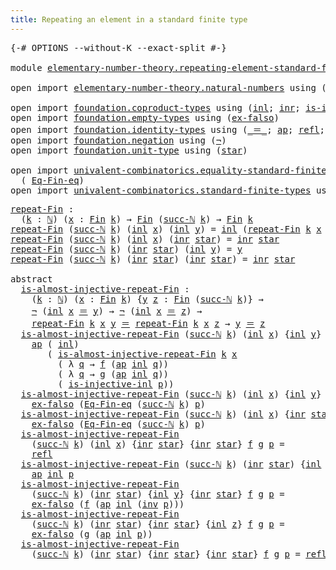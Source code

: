 ```yaml
---
title: Repeating an element in a standard finite type
---
```


<pre class="Agda"><a id="72" class="Symbol">{-#</a> <a id="76" class="Keyword">OPTIONS</a> <a id="84" class="Pragma">--without-K</a> <a id="96" class="Pragma">--exact-split</a> <a id="110" class="Symbol">#-}</a>

<a id="115" class="Keyword">module</a> <a id="122" href="elementary-number-theory.repeating-element-standard-finite-type.html" class="Module">elementary-number-theory.repeating-element-standard-finite-type</a> <a id="186" class="Keyword">where</a>

<a id="193" class="Keyword">open</a> <a id="198" class="Keyword">import</a> <a id="205" href="elementary-number-theory.natural-numbers.html" class="Module">elementary-number-theory.natural-numbers</a> <a id="246" class="Keyword">using</a> <a id="252" class="Symbol">(</a><a id="253" href="elementary-number-theory.natural-numbers.html#1548" class="Datatype">ℕ</a><a id="254" class="Symbol">;</a> <a id="256" href="elementary-number-theory.natural-numbers.html#1569" class="InductiveConstructor">zero-ℕ</a><a id="262" class="Symbol">;</a> <a id="264" href="elementary-number-theory.natural-numbers.html#1582" class="InductiveConstructor">succ-ℕ</a><a id="270" class="Symbol">)</a>

<a id="273" class="Keyword">open</a> <a id="278" class="Keyword">import</a> <a id="285" href="foundation.coproduct-types.html" class="Module">foundation.coproduct-types</a> <a id="312" class="Keyword">using</a> <a id="318" class="Symbol">(</a><a id="319" href="foundation.coproduct-types.html#1249" class="InductiveConstructor">inl</a><a id="322" class="Symbol">;</a> <a id="324" href="foundation.coproduct-types.html#1267" class="InductiveConstructor">inr</a><a id="327" class="Symbol">;</a> <a id="329" href="foundation.coproduct-types.html#2375" class="Function">is-injective-inl</a><a id="345" class="Symbol">)</a>
<a id="347" class="Keyword">open</a> <a id="352" class="Keyword">import</a> <a id="359" href="foundation.empty-types.html" class="Module">foundation.empty-types</a> <a id="382" class="Keyword">using</a> <a id="388" class="Symbol">(</a><a id="389" href="foundation-core.empty-types.html#1160" class="Function">ex-falso</a><a id="397" class="Symbol">)</a>
<a id="399" class="Keyword">open</a> <a id="404" class="Keyword">import</a> <a id="411" href="foundation.identity-types.html" class="Module">foundation.identity-types</a> <a id="437" class="Keyword">using</a> <a id="443" class="Symbol">(</a><a id="444" href="foundation-core.identity-types.html#1865" class="Function Operator">_＝_</a><a id="447" class="Symbol">;</a> <a id="449" href="foundation-core.identity-types.html#4003" class="Function">ap</a><a id="451" class="Symbol">;</a> <a id="453" href="foundation-core.identity-types.html#1820" class="InductiveConstructor">refl</a><a id="457" class="Symbol">;</a> <a id="459" href="foundation-core.identity-types.html#2729" class="Function">inv</a><a id="462" class="Symbol">)</a>
<a id="464" class="Keyword">open</a> <a id="469" class="Keyword">import</a> <a id="476" href="foundation.negation.html" class="Module">foundation.negation</a> <a id="496" class="Keyword">using</a> <a id="502" class="Symbol">(</a><a id="503" href="foundation-core.negation.html#465" class="Function">¬</a><a id="504" class="Symbol">)</a>
<a id="506" class="Keyword">open</a> <a id="511" class="Keyword">import</a> <a id="518" href="foundation.unit-type.html" class="Module">foundation.unit-type</a> <a id="539" class="Keyword">using</a> <a id="545" class="Symbol">(</a><a id="546" href="foundation.unit-type.html#1108" class="InductiveConstructor">star</a><a id="550" class="Symbol">)</a>

<a id="553" class="Keyword">open</a> <a id="558" class="Keyword">import</a> <a id="565" href="univalent-combinatorics.equality-standard-finite-types.html" class="Module">univalent-combinatorics.equality-standard-finite-types</a> <a id="620" class="Keyword">using</a>
  <a id="628" class="Symbol">(</a> <a id="630" href="univalent-combinatorics.equality-standard-finite-types.html#2358" class="Function">Eq-Fin-eq</a><a id="639" class="Symbol">)</a>
<a id="641" class="Keyword">open</a> <a id="646" class="Keyword">import</a> <a id="653" href="univalent-combinatorics.standard-finite-types.html" class="Module">univalent-combinatorics.standard-finite-types</a> <a id="699" class="Keyword">using</a> <a id="705" class="Symbol">(</a><a id="706" href="univalent-combinatorics.standard-finite-types.html#2392" class="Function">Fin</a><a id="709" class="Symbol">)</a>
</pre>
<pre class="Agda"><a id="repeat-Fin"></a><a id="724" href="elementary-number-theory.repeating-element-standard-finite-type.html#724" class="Function">repeat-Fin</a> <a id="735" class="Symbol">:</a>
  <a id="739" class="Symbol">(</a><a id="740" href="elementary-number-theory.repeating-element-standard-finite-type.html#740" class="Bound">k</a> <a id="742" class="Symbol">:</a> <a id="744" href="elementary-number-theory.natural-numbers.html#1548" class="Datatype">ℕ</a><a id="745" class="Symbol">)</a> <a id="747" class="Symbol">(</a><a id="748" href="elementary-number-theory.repeating-element-standard-finite-type.html#748" class="Bound">x</a> <a id="750" class="Symbol">:</a> <a id="752" href="univalent-combinatorics.standard-finite-types.html#2392" class="Function">Fin</a> <a id="756" href="elementary-number-theory.repeating-element-standard-finite-type.html#740" class="Bound">k</a><a id="757" class="Symbol">)</a> <a id="759" class="Symbol">→</a> <a id="761" href="univalent-combinatorics.standard-finite-types.html#2392" class="Function">Fin</a> <a id="765" class="Symbol">(</a><a id="766" href="elementary-number-theory.natural-numbers.html#1582" class="InductiveConstructor">succ-ℕ</a> <a id="773" href="elementary-number-theory.repeating-element-standard-finite-type.html#740" class="Bound">k</a><a id="774" class="Symbol">)</a> <a id="776" class="Symbol">→</a> <a id="778" href="univalent-combinatorics.standard-finite-types.html#2392" class="Function">Fin</a> <a id="782" href="elementary-number-theory.repeating-element-standard-finite-type.html#740" class="Bound">k</a>
<a id="784" href="elementary-number-theory.repeating-element-standard-finite-type.html#724" class="Function">repeat-Fin</a> <a id="795" class="Symbol">(</a><a id="796" href="elementary-number-theory.natural-numbers.html#1582" class="InductiveConstructor">succ-ℕ</a> <a id="803" href="elementary-number-theory.repeating-element-standard-finite-type.html#803" class="Bound">k</a><a id="804" class="Symbol">)</a> <a id="806" class="Symbol">(</a><a id="807" href="foundation.coproduct-types.html#1249" class="InductiveConstructor">inl</a> <a id="811" href="elementary-number-theory.repeating-element-standard-finite-type.html#811" class="Bound">x</a><a id="812" class="Symbol">)</a> <a id="814" class="Symbol">(</a><a id="815" href="foundation.coproduct-types.html#1249" class="InductiveConstructor">inl</a> <a id="819" href="elementary-number-theory.repeating-element-standard-finite-type.html#819" class="Bound">y</a><a id="820" class="Symbol">)</a> <a id="822" class="Symbol">=</a> <a id="824" href="foundation.coproduct-types.html#1249" class="InductiveConstructor">inl</a> <a id="828" class="Symbol">(</a><a id="829" href="elementary-number-theory.repeating-element-standard-finite-type.html#724" class="Function">repeat-Fin</a> <a id="840" href="elementary-number-theory.repeating-element-standard-finite-type.html#803" class="Bound">k</a> <a id="842" href="elementary-number-theory.repeating-element-standard-finite-type.html#811" class="Bound">x</a> <a id="844" href="elementary-number-theory.repeating-element-standard-finite-type.html#819" class="Bound">y</a><a id="845" class="Symbol">)</a>
<a id="847" href="elementary-number-theory.repeating-element-standard-finite-type.html#724" class="Function">repeat-Fin</a> <a id="858" class="Symbol">(</a><a id="859" href="elementary-number-theory.natural-numbers.html#1582" class="InductiveConstructor">succ-ℕ</a> <a id="866" href="elementary-number-theory.repeating-element-standard-finite-type.html#866" class="Bound">k</a><a id="867" class="Symbol">)</a> <a id="869" class="Symbol">(</a><a id="870" href="foundation.coproduct-types.html#1249" class="InductiveConstructor">inl</a> <a id="874" href="elementary-number-theory.repeating-element-standard-finite-type.html#874" class="Bound">x</a><a id="875" class="Symbol">)</a> <a id="877" class="Symbol">(</a><a id="878" href="foundation.coproduct-types.html#1267" class="InductiveConstructor">inr</a> <a id="882" href="foundation.unit-type.html#1108" class="InductiveConstructor">star</a><a id="886" class="Symbol">)</a> <a id="888" class="Symbol">=</a> <a id="890" href="foundation.coproduct-types.html#1267" class="InductiveConstructor">inr</a> <a id="894" href="foundation.unit-type.html#1108" class="InductiveConstructor">star</a>
<a id="899" href="elementary-number-theory.repeating-element-standard-finite-type.html#724" class="Function">repeat-Fin</a> <a id="910" class="Symbol">(</a><a id="911" href="elementary-number-theory.natural-numbers.html#1582" class="InductiveConstructor">succ-ℕ</a> <a id="918" href="elementary-number-theory.repeating-element-standard-finite-type.html#918" class="Bound">k</a><a id="919" class="Symbol">)</a> <a id="921" class="Symbol">(</a><a id="922" href="foundation.coproduct-types.html#1267" class="InductiveConstructor">inr</a> <a id="926" href="foundation.unit-type.html#1108" class="InductiveConstructor">star</a><a id="930" class="Symbol">)</a> <a id="932" class="Symbol">(</a><a id="933" href="foundation.coproduct-types.html#1249" class="InductiveConstructor">inl</a> <a id="937" href="elementary-number-theory.repeating-element-standard-finite-type.html#937" class="Bound">y</a><a id="938" class="Symbol">)</a> <a id="940" class="Symbol">=</a> <a id="942" href="elementary-number-theory.repeating-element-standard-finite-type.html#937" class="Bound">y</a>
<a id="944" href="elementary-number-theory.repeating-element-standard-finite-type.html#724" class="Function">repeat-Fin</a> <a id="955" class="Symbol">(</a><a id="956" href="elementary-number-theory.natural-numbers.html#1582" class="InductiveConstructor">succ-ℕ</a> <a id="963" href="elementary-number-theory.repeating-element-standard-finite-type.html#963" class="Bound">k</a><a id="964" class="Symbol">)</a> <a id="966" class="Symbol">(</a><a id="967" href="foundation.coproduct-types.html#1267" class="InductiveConstructor">inr</a> <a id="971" href="foundation.unit-type.html#1108" class="InductiveConstructor">star</a><a id="975" class="Symbol">)</a> <a id="977" class="Symbol">(</a><a id="978" href="foundation.coproduct-types.html#1267" class="InductiveConstructor">inr</a> <a id="982" href="foundation.unit-type.html#1108" class="InductiveConstructor">star</a><a id="986" class="Symbol">)</a> <a id="988" class="Symbol">=</a> <a id="990" href="foundation.coproduct-types.html#1267" class="InductiveConstructor">inr</a> <a id="994" href="foundation.unit-type.html#1108" class="InductiveConstructor">star</a>

<a id="1000" class="Keyword">abstract</a>
  <a id="is-almost-injective-repeat-Fin"></a><a id="1011" href="elementary-number-theory.repeating-element-standard-finite-type.html#1011" class="Function">is-almost-injective-repeat-Fin</a> <a id="1042" class="Symbol">:</a>
    <a id="1048" class="Symbol">(</a><a id="1049" href="elementary-number-theory.repeating-element-standard-finite-type.html#1049" class="Bound">k</a> <a id="1051" class="Symbol">:</a> <a id="1053" href="elementary-number-theory.natural-numbers.html#1548" class="Datatype">ℕ</a><a id="1054" class="Symbol">)</a> <a id="1056" class="Symbol">(</a><a id="1057" href="elementary-number-theory.repeating-element-standard-finite-type.html#1057" class="Bound">x</a> <a id="1059" class="Symbol">:</a> <a id="1061" href="univalent-combinatorics.standard-finite-types.html#2392" class="Function">Fin</a> <a id="1065" href="elementary-number-theory.repeating-element-standard-finite-type.html#1049" class="Bound">k</a><a id="1066" class="Symbol">)</a> <a id="1068" class="Symbol">{</a><a id="1069" href="elementary-number-theory.repeating-element-standard-finite-type.html#1069" class="Bound">y</a> <a id="1071" href="elementary-number-theory.repeating-element-standard-finite-type.html#1071" class="Bound">z</a> <a id="1073" class="Symbol">:</a> <a id="1075" href="univalent-combinatorics.standard-finite-types.html#2392" class="Function">Fin</a> <a id="1079" class="Symbol">(</a><a id="1080" href="elementary-number-theory.natural-numbers.html#1582" class="InductiveConstructor">succ-ℕ</a> <a id="1087" href="elementary-number-theory.repeating-element-standard-finite-type.html#1049" class="Bound">k</a><a id="1088" class="Symbol">)}</a> <a id="1091" class="Symbol">→</a>
    <a id="1097" href="foundation-core.negation.html#465" class="Function">¬</a> <a id="1099" class="Symbol">(</a><a id="1100" href="foundation.coproduct-types.html#1249" class="InductiveConstructor">inl</a> <a id="1104" href="elementary-number-theory.repeating-element-standard-finite-type.html#1057" class="Bound">x</a> <a id="1106" href="foundation-core.identity-types.html#1865" class="Function Operator">＝</a> <a id="1108" href="elementary-number-theory.repeating-element-standard-finite-type.html#1069" class="Bound">y</a><a id="1109" class="Symbol">)</a> <a id="1111" class="Symbol">→</a> <a id="1113" href="foundation-core.negation.html#465" class="Function">¬</a> <a id="1115" class="Symbol">(</a><a id="1116" href="foundation.coproduct-types.html#1249" class="InductiveConstructor">inl</a> <a id="1120" href="elementary-number-theory.repeating-element-standard-finite-type.html#1057" class="Bound">x</a> <a id="1122" href="foundation-core.identity-types.html#1865" class="Function Operator">＝</a> <a id="1124" href="elementary-number-theory.repeating-element-standard-finite-type.html#1071" class="Bound">z</a><a id="1125" class="Symbol">)</a> <a id="1127" class="Symbol">→</a>
    <a id="1133" href="elementary-number-theory.repeating-element-standard-finite-type.html#724" class="Function">repeat-Fin</a> <a id="1144" href="elementary-number-theory.repeating-element-standard-finite-type.html#1049" class="Bound">k</a> <a id="1146" href="elementary-number-theory.repeating-element-standard-finite-type.html#1057" class="Bound">x</a> <a id="1148" href="elementary-number-theory.repeating-element-standard-finite-type.html#1069" class="Bound">y</a> <a id="1150" href="foundation-core.identity-types.html#1865" class="Function Operator">＝</a> <a id="1152" href="elementary-number-theory.repeating-element-standard-finite-type.html#724" class="Function">repeat-Fin</a> <a id="1163" href="elementary-number-theory.repeating-element-standard-finite-type.html#1049" class="Bound">k</a> <a id="1165" href="elementary-number-theory.repeating-element-standard-finite-type.html#1057" class="Bound">x</a> <a id="1167" href="elementary-number-theory.repeating-element-standard-finite-type.html#1071" class="Bound">z</a> <a id="1169" class="Symbol">→</a> <a id="1171" href="elementary-number-theory.repeating-element-standard-finite-type.html#1069" class="Bound">y</a> <a id="1173" href="foundation-core.identity-types.html#1865" class="Function Operator">＝</a> <a id="1175" href="elementary-number-theory.repeating-element-standard-finite-type.html#1071" class="Bound">z</a>
  <a id="1179" href="elementary-number-theory.repeating-element-standard-finite-type.html#1011" class="Function">is-almost-injective-repeat-Fin</a> <a id="1210" class="Symbol">(</a><a id="1211" href="elementary-number-theory.natural-numbers.html#1582" class="InductiveConstructor">succ-ℕ</a> <a id="1218" href="elementary-number-theory.repeating-element-standard-finite-type.html#1218" class="Bound">k</a><a id="1219" class="Symbol">)</a> <a id="1221" class="Symbol">(</a><a id="1222" href="foundation.coproduct-types.html#1249" class="InductiveConstructor">inl</a> <a id="1226" href="elementary-number-theory.repeating-element-standard-finite-type.html#1226" class="Bound">x</a><a id="1227" class="Symbol">)</a> <a id="1229" class="Symbol">{</a><a id="1230" href="foundation.coproduct-types.html#1249" class="InductiveConstructor">inl</a> <a id="1234" href="elementary-number-theory.repeating-element-standard-finite-type.html#1234" class="Bound">y</a><a id="1235" class="Symbol">}</a> <a id="1237" class="Symbol">{</a><a id="1238" href="foundation.coproduct-types.html#1249" class="InductiveConstructor">inl</a> <a id="1242" href="elementary-number-theory.repeating-element-standard-finite-type.html#1242" class="Bound">z</a><a id="1243" class="Symbol">}</a> <a id="1245" href="elementary-number-theory.repeating-element-standard-finite-type.html#1245" class="Bound">f</a> <a id="1247" href="elementary-number-theory.repeating-element-standard-finite-type.html#1247" class="Bound">g</a> <a id="1249" href="elementary-number-theory.repeating-element-standard-finite-type.html#1249" class="Bound">p</a> <a id="1251" class="Symbol">=</a>
    <a id="1257" href="foundation-core.identity-types.html#4003" class="Function">ap</a> <a id="1260" class="Symbol">(</a> <a id="1262" href="foundation.coproduct-types.html#1249" class="InductiveConstructor">inl</a><a id="1265" class="Symbol">)</a>
       <a id="1274" class="Symbol">(</a> <a id="1276" href="elementary-number-theory.repeating-element-standard-finite-type.html#1011" class="Function">is-almost-injective-repeat-Fin</a> <a id="1307" href="elementary-number-theory.repeating-element-standard-finite-type.html#1218" class="Bound">k</a> <a id="1309" href="elementary-number-theory.repeating-element-standard-finite-type.html#1226" class="Bound">x</a>
         <a id="1320" class="Symbol">(</a> <a id="1322" class="Symbol">λ</a> <a id="1324" href="elementary-number-theory.repeating-element-standard-finite-type.html#1324" class="Bound">q</a> <a id="1326" class="Symbol">→</a> <a id="1328" href="elementary-number-theory.repeating-element-standard-finite-type.html#1245" class="Bound">f</a> <a id="1330" class="Symbol">(</a><a id="1331" href="foundation-core.identity-types.html#4003" class="Function">ap</a> <a id="1334" href="foundation.coproduct-types.html#1249" class="InductiveConstructor">inl</a> <a id="1338" href="elementary-number-theory.repeating-element-standard-finite-type.html#1324" class="Bound">q</a><a id="1339" class="Symbol">))</a>
         <a id="1351" class="Symbol">(</a> <a id="1353" class="Symbol">λ</a> <a id="1355" href="elementary-number-theory.repeating-element-standard-finite-type.html#1355" class="Bound">q</a> <a id="1357" class="Symbol">→</a> <a id="1359" href="elementary-number-theory.repeating-element-standard-finite-type.html#1247" class="Bound">g</a> <a id="1361" class="Symbol">(</a><a id="1362" href="foundation-core.identity-types.html#4003" class="Function">ap</a> <a id="1365" href="foundation.coproduct-types.html#1249" class="InductiveConstructor">inl</a> <a id="1369" href="elementary-number-theory.repeating-element-standard-finite-type.html#1355" class="Bound">q</a><a id="1370" class="Symbol">))</a>
         <a id="1382" class="Symbol">(</a> <a id="1384" href="foundation.coproduct-types.html#2375" class="Function">is-injective-inl</a> <a id="1401" href="elementary-number-theory.repeating-element-standard-finite-type.html#1249" class="Bound">p</a><a id="1402" class="Symbol">))</a>
  <a id="1407" href="elementary-number-theory.repeating-element-standard-finite-type.html#1011" class="Function">is-almost-injective-repeat-Fin</a> <a id="1438" class="Symbol">(</a><a id="1439" href="elementary-number-theory.natural-numbers.html#1582" class="InductiveConstructor">succ-ℕ</a> <a id="1446" href="elementary-number-theory.repeating-element-standard-finite-type.html#1446" class="Bound">k</a><a id="1447" class="Symbol">)</a> <a id="1449" class="Symbol">(</a><a id="1450" href="foundation.coproduct-types.html#1249" class="InductiveConstructor">inl</a> <a id="1454" href="elementary-number-theory.repeating-element-standard-finite-type.html#1454" class="Bound">x</a><a id="1455" class="Symbol">)</a> <a id="1457" class="Symbol">{</a><a id="1458" href="foundation.coproduct-types.html#1249" class="InductiveConstructor">inl</a> <a id="1462" href="elementary-number-theory.repeating-element-standard-finite-type.html#1462" class="Bound">y</a><a id="1463" class="Symbol">}</a> <a id="1465" class="Symbol">{</a><a id="1466" href="foundation.coproduct-types.html#1267" class="InductiveConstructor">inr</a> <a id="1470" href="foundation.unit-type.html#1108" class="InductiveConstructor">star</a><a id="1474" class="Symbol">}</a> <a id="1476" href="elementary-number-theory.repeating-element-standard-finite-type.html#1476" class="Bound">f</a> <a id="1478" href="elementary-number-theory.repeating-element-standard-finite-type.html#1478" class="Bound">g</a> <a id="1480" href="elementary-number-theory.repeating-element-standard-finite-type.html#1480" class="Bound">p</a> <a id="1482" class="Symbol">=</a>
    <a id="1488" href="foundation-core.empty-types.html#1160" class="Function">ex-falso</a> <a id="1497" class="Symbol">(</a><a id="1498" href="univalent-combinatorics.equality-standard-finite-types.html#2358" class="Function">Eq-Fin-eq</a> <a id="1508" class="Symbol">(</a><a id="1509" href="elementary-number-theory.natural-numbers.html#1582" class="InductiveConstructor">succ-ℕ</a> <a id="1516" href="elementary-number-theory.repeating-element-standard-finite-type.html#1446" class="Bound">k</a><a id="1517" class="Symbol">)</a> <a id="1519" href="elementary-number-theory.repeating-element-standard-finite-type.html#1480" class="Bound">p</a><a id="1520" class="Symbol">)</a>
  <a id="1524" href="elementary-number-theory.repeating-element-standard-finite-type.html#1011" class="Function">is-almost-injective-repeat-Fin</a> <a id="1555" class="Symbol">(</a><a id="1556" href="elementary-number-theory.natural-numbers.html#1582" class="InductiveConstructor">succ-ℕ</a> <a id="1563" href="elementary-number-theory.repeating-element-standard-finite-type.html#1563" class="Bound">k</a><a id="1564" class="Symbol">)</a> <a id="1566" class="Symbol">(</a><a id="1567" href="foundation.coproduct-types.html#1249" class="InductiveConstructor">inl</a> <a id="1571" href="elementary-number-theory.repeating-element-standard-finite-type.html#1571" class="Bound">x</a><a id="1572" class="Symbol">)</a> <a id="1574" class="Symbol">{</a><a id="1575" href="foundation.coproduct-types.html#1267" class="InductiveConstructor">inr</a> <a id="1579" href="foundation.unit-type.html#1108" class="InductiveConstructor">star</a><a id="1583" class="Symbol">}</a> <a id="1585" class="Symbol">{</a><a id="1586" href="foundation.coproduct-types.html#1249" class="InductiveConstructor">inl</a> <a id="1590" href="elementary-number-theory.repeating-element-standard-finite-type.html#1590" class="Bound">z</a><a id="1591" class="Symbol">}</a> <a id="1593" href="elementary-number-theory.repeating-element-standard-finite-type.html#1593" class="Bound">f</a> <a id="1595" href="elementary-number-theory.repeating-element-standard-finite-type.html#1595" class="Bound">g</a> <a id="1597" href="elementary-number-theory.repeating-element-standard-finite-type.html#1597" class="Bound">p</a> <a id="1599" class="Symbol">=</a>
    <a id="1605" href="foundation-core.empty-types.html#1160" class="Function">ex-falso</a> <a id="1614" class="Symbol">(</a><a id="1615" href="univalent-combinatorics.equality-standard-finite-types.html#2358" class="Function">Eq-Fin-eq</a> <a id="1625" class="Symbol">(</a><a id="1626" href="elementary-number-theory.natural-numbers.html#1582" class="InductiveConstructor">succ-ℕ</a> <a id="1633" href="elementary-number-theory.repeating-element-standard-finite-type.html#1563" class="Bound">k</a><a id="1634" class="Symbol">)</a> <a id="1636" href="elementary-number-theory.repeating-element-standard-finite-type.html#1597" class="Bound">p</a><a id="1637" class="Symbol">)</a>
  <a id="1641" href="elementary-number-theory.repeating-element-standard-finite-type.html#1011" class="Function">is-almost-injective-repeat-Fin</a>
    <a id="1676" class="Symbol">(</a><a id="1677" href="elementary-number-theory.natural-numbers.html#1582" class="InductiveConstructor">succ-ℕ</a> <a id="1684" href="elementary-number-theory.repeating-element-standard-finite-type.html#1684" class="Bound">k</a><a id="1685" class="Symbol">)</a> <a id="1687" class="Symbol">(</a><a id="1688" href="foundation.coproduct-types.html#1249" class="InductiveConstructor">inl</a> <a id="1692" href="elementary-number-theory.repeating-element-standard-finite-type.html#1692" class="Bound">x</a><a id="1693" class="Symbol">)</a> <a id="1695" class="Symbol">{</a><a id="1696" href="foundation.coproduct-types.html#1267" class="InductiveConstructor">inr</a> <a id="1700" href="foundation.unit-type.html#1108" class="InductiveConstructor">star</a><a id="1704" class="Symbol">}</a> <a id="1706" class="Symbol">{</a><a id="1707" href="foundation.coproduct-types.html#1267" class="InductiveConstructor">inr</a> <a id="1711" href="foundation.unit-type.html#1108" class="InductiveConstructor">star</a><a id="1715" class="Symbol">}</a> <a id="1717" href="elementary-number-theory.repeating-element-standard-finite-type.html#1717" class="Bound">f</a> <a id="1719" href="elementary-number-theory.repeating-element-standard-finite-type.html#1719" class="Bound">g</a> <a id="1721" href="elementary-number-theory.repeating-element-standard-finite-type.html#1721" class="Bound">p</a> <a id="1723" class="Symbol">=</a>
    <a id="1729" href="foundation-core.identity-types.html#1820" class="InductiveConstructor">refl</a>
  <a id="1736" href="elementary-number-theory.repeating-element-standard-finite-type.html#1011" class="Function">is-almost-injective-repeat-Fin</a> <a id="1767" class="Symbol">(</a><a id="1768" href="elementary-number-theory.natural-numbers.html#1582" class="InductiveConstructor">succ-ℕ</a> <a id="1775" href="elementary-number-theory.repeating-element-standard-finite-type.html#1775" class="Bound">k</a><a id="1776" class="Symbol">)</a> <a id="1778" class="Symbol">(</a><a id="1779" href="foundation.coproduct-types.html#1267" class="InductiveConstructor">inr</a> <a id="1783" href="foundation.unit-type.html#1108" class="InductiveConstructor">star</a><a id="1787" class="Symbol">)</a> <a id="1789" class="Symbol">{</a><a id="1790" href="foundation.coproduct-types.html#1249" class="InductiveConstructor">inl</a> <a id="1794" href="elementary-number-theory.repeating-element-standard-finite-type.html#1794" class="Bound">y</a><a id="1795" class="Symbol">}</a> <a id="1797" class="Symbol">{</a><a id="1798" href="foundation.coproduct-types.html#1249" class="InductiveConstructor">inl</a> <a id="1802" href="elementary-number-theory.repeating-element-standard-finite-type.html#1802" class="Bound">z</a><a id="1803" class="Symbol">}</a> <a id="1805" href="elementary-number-theory.repeating-element-standard-finite-type.html#1805" class="Bound">f</a> <a id="1807" href="elementary-number-theory.repeating-element-standard-finite-type.html#1807" class="Bound">g</a> <a id="1809" href="elementary-number-theory.repeating-element-standard-finite-type.html#1809" class="Bound">p</a> <a id="1811" class="Symbol">=</a>
    <a id="1817" href="foundation-core.identity-types.html#4003" class="Function">ap</a> <a id="1820" href="foundation.coproduct-types.html#1249" class="InductiveConstructor">inl</a> <a id="1824" href="elementary-number-theory.repeating-element-standard-finite-type.html#1809" class="Bound">p</a>
  <a id="1828" href="elementary-number-theory.repeating-element-standard-finite-type.html#1011" class="Function">is-almost-injective-repeat-Fin</a>
    <a id="1863" class="Symbol">(</a><a id="1864" href="elementary-number-theory.natural-numbers.html#1582" class="InductiveConstructor">succ-ℕ</a> <a id="1871" href="elementary-number-theory.repeating-element-standard-finite-type.html#1871" class="Bound">k</a><a id="1872" class="Symbol">)</a> <a id="1874" class="Symbol">(</a><a id="1875" href="foundation.coproduct-types.html#1267" class="InductiveConstructor">inr</a> <a id="1879" href="foundation.unit-type.html#1108" class="InductiveConstructor">star</a><a id="1883" class="Symbol">)</a> <a id="1885" class="Symbol">{</a><a id="1886" href="foundation.coproduct-types.html#1249" class="InductiveConstructor">inl</a> <a id="1890" href="elementary-number-theory.repeating-element-standard-finite-type.html#1890" class="Bound">y</a><a id="1891" class="Symbol">}</a> <a id="1893" class="Symbol">{</a><a id="1894" href="foundation.coproduct-types.html#1267" class="InductiveConstructor">inr</a> <a id="1898" href="foundation.unit-type.html#1108" class="InductiveConstructor">star</a><a id="1902" class="Symbol">}</a> <a id="1904" href="elementary-number-theory.repeating-element-standard-finite-type.html#1904" class="Bound">f</a> <a id="1906" href="elementary-number-theory.repeating-element-standard-finite-type.html#1906" class="Bound">g</a> <a id="1908" href="elementary-number-theory.repeating-element-standard-finite-type.html#1908" class="Bound">p</a> <a id="1910" class="Symbol">=</a>
    <a id="1916" href="foundation-core.empty-types.html#1160" class="Function">ex-falso</a> <a id="1925" class="Symbol">(</a><a id="1926" href="elementary-number-theory.repeating-element-standard-finite-type.html#1904" class="Bound">f</a> <a id="1928" class="Symbol">(</a><a id="1929" href="foundation-core.identity-types.html#4003" class="Function">ap</a> <a id="1932" href="foundation.coproduct-types.html#1249" class="InductiveConstructor">inl</a> <a id="1936" class="Symbol">(</a><a id="1937" href="foundation-core.identity-types.html#2729" class="Function">inv</a> <a id="1941" href="elementary-number-theory.repeating-element-standard-finite-type.html#1908" class="Bound">p</a><a id="1942" class="Symbol">)))</a>
  <a id="1948" href="elementary-number-theory.repeating-element-standard-finite-type.html#1011" class="Function">is-almost-injective-repeat-Fin</a>
    <a id="1983" class="Symbol">(</a><a id="1984" href="elementary-number-theory.natural-numbers.html#1582" class="InductiveConstructor">succ-ℕ</a> <a id="1991" href="elementary-number-theory.repeating-element-standard-finite-type.html#1991" class="Bound">k</a><a id="1992" class="Symbol">)</a> <a id="1994" class="Symbol">(</a><a id="1995" href="foundation.coproduct-types.html#1267" class="InductiveConstructor">inr</a> <a id="1999" href="foundation.unit-type.html#1108" class="InductiveConstructor">star</a><a id="2003" class="Symbol">)</a> <a id="2005" class="Symbol">{</a><a id="2006" href="foundation.coproduct-types.html#1267" class="InductiveConstructor">inr</a> <a id="2010" href="foundation.unit-type.html#1108" class="InductiveConstructor">star</a><a id="2014" class="Symbol">}</a> <a id="2016" class="Symbol">{</a><a id="2017" href="foundation.coproduct-types.html#1249" class="InductiveConstructor">inl</a> <a id="2021" href="elementary-number-theory.repeating-element-standard-finite-type.html#2021" class="Bound">z</a><a id="2022" class="Symbol">}</a> <a id="2024" href="elementary-number-theory.repeating-element-standard-finite-type.html#2024" class="Bound">f</a> <a id="2026" href="elementary-number-theory.repeating-element-standard-finite-type.html#2026" class="Bound">g</a> <a id="2028" href="elementary-number-theory.repeating-element-standard-finite-type.html#2028" class="Bound">p</a> <a id="2030" class="Symbol">=</a>
    <a id="2036" href="foundation-core.empty-types.html#1160" class="Function">ex-falso</a> <a id="2045" class="Symbol">(</a><a id="2046" href="elementary-number-theory.repeating-element-standard-finite-type.html#2026" class="Bound">g</a> <a id="2048" class="Symbol">(</a><a id="2049" href="foundation-core.identity-types.html#4003" class="Function">ap</a> <a id="2052" href="foundation.coproduct-types.html#1249" class="InductiveConstructor">inl</a> <a id="2056" href="elementary-number-theory.repeating-element-standard-finite-type.html#2028" class="Bound">p</a><a id="2057" class="Symbol">))</a>
  <a id="2062" href="elementary-number-theory.repeating-element-standard-finite-type.html#1011" class="Function">is-almost-injective-repeat-Fin</a>
    <a id="2097" class="Symbol">(</a><a id="2098" href="elementary-number-theory.natural-numbers.html#1582" class="InductiveConstructor">succ-ℕ</a> <a id="2105" href="elementary-number-theory.repeating-element-standard-finite-type.html#2105" class="Bound">k</a><a id="2106" class="Symbol">)</a> <a id="2108" class="Symbol">(</a><a id="2109" href="foundation.coproduct-types.html#1267" class="InductiveConstructor">inr</a> <a id="2113" href="foundation.unit-type.html#1108" class="InductiveConstructor">star</a><a id="2117" class="Symbol">)</a> <a id="2119" class="Symbol">{</a><a id="2120" href="foundation.coproduct-types.html#1267" class="InductiveConstructor">inr</a> <a id="2124" href="foundation.unit-type.html#1108" class="InductiveConstructor">star</a><a id="2128" class="Symbol">}</a> <a id="2130" class="Symbol">{</a><a id="2131" href="foundation.coproduct-types.html#1267" class="InductiveConstructor">inr</a> <a id="2135" href="foundation.unit-type.html#1108" class="InductiveConstructor">star</a><a id="2139" class="Symbol">}</a> <a id="2141" href="elementary-number-theory.repeating-element-standard-finite-type.html#2141" class="Bound">f</a> <a id="2143" href="elementary-number-theory.repeating-element-standard-finite-type.html#2143" class="Bound">g</a> <a id="2145" href="elementary-number-theory.repeating-element-standard-finite-type.html#2145" class="Bound">p</a> <a id="2147" class="Symbol">=</a> <a id="2149" href="foundation-core.identity-types.html#1820" class="InductiveConstructor">refl</a>
</pre>